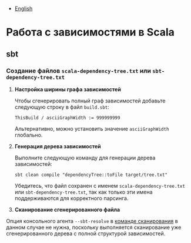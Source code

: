 - [English](../../dependencies/scala.en/)

# Работа с зависимостями в Scala

## sbt

### Создание файлов `scala-dependency-tree.txt` или `sbt-dependency-tree.txt`

1. **Настройка ширины графа зависимостей**

   Чтобы сгенерировать полный граф зависимостей добавьте следующую строку в файл `build.sbt`:

   ```
   ThisBuild / asciiGraphWidth := 999999999
   ```

   Альтернативно, можно установить значение `asciiGraphWidth` глобально.

1. **Генерация дерева зависимостей**

   Выполните следующую команду для генерации дерева зависимостей:

   ```
   sbt clean compile "dependencyTree::toFile target/tree.txt"
   ```

   Убедитесь, что файл сохранен с именем `scala-dependency-tree.txt` или `sbt-dependency-tree.txt`, так как только эти имена поддерживаются для корректного парсинга.

1. **Сканирование сгенерированного файла**

Опция консольного агента `--sbt-resolve` в [команде сканирования](/agent/scan) в данном случае не нужна, поскольку выполняется сканирование уже сгенерированного дерева с полной структурой зависимостей.
